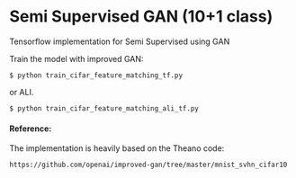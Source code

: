 # Semi Supervised GAN (10+1 class)

Tensorflow implementation for Semi Supervised using GAN


Train the model with improved GAN:

    $ python train_cifar_feature_matching_tf.py

or ALI. 

    $ python train_cifar_feature_matching_ali_tf.py


#### Reference:
The implementation is heavily based on the Theano code: 

    https://github.com/openai/improved-gan/tree/master/mnist_svhn_cifar10
